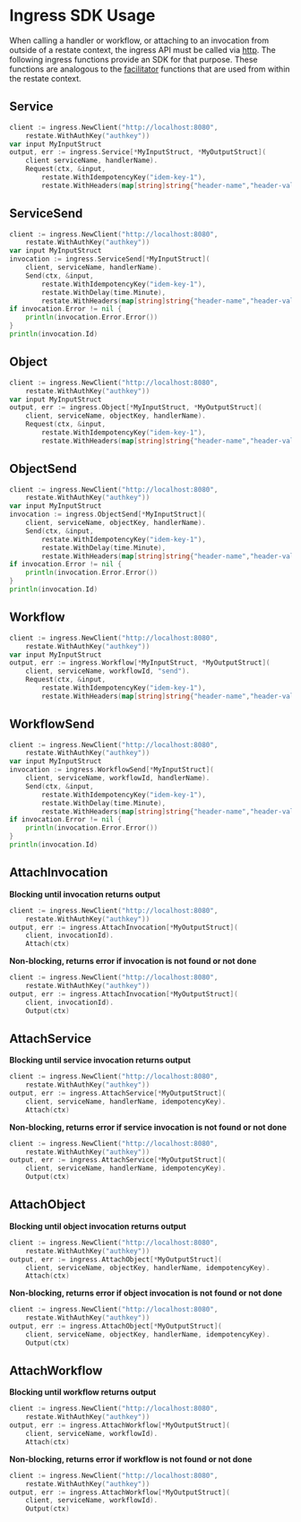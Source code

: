 Ingress SDK Usage
=================

When calling a handler or workflow, or attaching to an invocation from outside of a restate context, 
the ingress API must be called via [http](https://docs.restate.dev/invoke/http). The following ingress 
functions provide an SDK for that purpose. These functions are analogous to the 
[facilitator](https://github.com/restatedev/sdk-go/blob/main/facilitators.go) functions 
that are used from within the restate context.

## Service

```go
client := ingress.NewClient("http://localhost:8080",
	restate.WithAuthKey("authkey"))
var input MyInputStruct
output, err := ingress.Service[*MyInputStruct, *MyOutputStruct](
	client serviceName, handlerName).
	Request(ctx, &input, 
		restate.WithIdempotencyKey("idem-key-1"),
		restate.WithHeaders(map[string]string{"header-name","header-value"}))
```

## ServiceSend

```go
client := ingress.NewClient("http://localhost:8080",
	restate.WithAuthKey("authkey"))
var input MyInputStruct
invocation := ingress.ServiceSend[*MyInputStruct](
	client, serviceName, handlerName).
	Send(ctx, &input, 
		restate.WithIdempotencyKey("idem-key-1"),
		restate.WithDelay(time.Minute),
		restate.WithHeaders(map[string]string{"header-name","header-value"}))
if invocation.Error != nil {
	println(invocation.Error.Error())
}
println(invocation.Id)
```

## Object

```go
client := ingress.NewClient("http://localhost:8080",
	restate.WithAuthKey("authkey"))
var input MyInputStruct
output, err := ingress.Object[*MyInputStruct, *MyOutputStruct](
	client, serviceName, objectKey, handlerName).
	Request(ctx, &input, 
		restate.WithIdempotencyKey("idem-key-1"),
		restate.WithHeaders(map[string]string{"header-name","header-value"}))
```

## ObjectSend

```go
client := ingress.NewClient("http://localhost:8080",
	restate.WithAuthKey("authkey"))
var input MyInputStruct
invocation := ingress.ObjectSend[*MyInputStruct](
	client, serviceName, objectKey, handlerName).
	Send(ctx, &input, 
		restate.WithIdempotencyKey("idem-key-1"),
		restate.WithDelay(time.Minute),
		restate.WithHeaders(map[string]string{"header-name","header-value"}))
if invocation.Error != nil {
	println(invocation.Error.Error())
}
println(invocation.Id)
```

## Workflow

```go
client := ingress.NewClient("http://localhost:8080",
	restate.WithAuthKey("authkey"))
var input MyInputStruct
output, err := ingress.Workflow[*MyInputStruct, *MyOutputStruct](
	client, serviceName, workflowId, "send").
	Request(ctx, &input, 
		restate.WithIdempotencyKey("idem-key-1"),
		restate.WithHeaders(map[string]string{"header-name","header-value"}))
```

## WorkflowSend

```go
client := ingress.NewClient("http://localhost:8080",
	restate.WithAuthKey("authkey"))
var input MyInputStruct
invocation := ingress.WorkflowSend[*MyInputStruct](
	client, serviceName, workflowId, handlerName).
	Send(ctx, &input, 
		restate.WithIdempotencyKey("idem-key-1"),
		restate.WithDelay(time.Minute),
		restate.WithHeaders(map[string]string{"header-name","header-value"}))
if invocation.Error != nil {
	println(invocation.Error.Error())
}
println(invocation.Id)
```

## AttachInvocation

**Blocking until invocation returns output**
```go
client := ingress.NewClient("http://localhost:8080",
	restate.WithAuthKey("authkey"))
output, err := ingress.AttachInvocation[*MyOutputStruct](
	client, invocationId).
	Attach(ctx)
```

**Non-blocking, returns error if invocation is not found or not done**
```go
client := ingress.NewClient("http://localhost:8080", 
	restate.WithAuthKey("authkey"))
output, err := ingress.AttachInvocation[*MyOutputStruct](
	client, invocationId).
	Output(ctx)
```

## AttachService

**Blocking until service invocation returns output**
```go
client := ingress.NewClient("http://localhost:8080", 
	restate.WithAuthKey("authkey"))
output, err := ingress.AttachService[*MyOutputStruct](
	client, serviceName, handlerName, idempotencyKey).
	Attach(ctx)
```

**Non-blocking, returns error if service invocation is not found or not done**
```go
client := ingress.NewClient("http://localhost:8080", 
	restate.WithAuthKey("authkey"))
output, err := ingress.AttachService[*MyOutputStruct](
	client, serviceName, handlerName, idempotencyKey).
	Output(ctx)
```

## AttachObject

**Blocking until object invocation returns output**
```go
client := ingress.NewClient("http://localhost:8080", 
	restate.WithAuthKey("authkey"))
output, err := ingress.AttachObject[*MyOutputStruct](
	client, serviceName, objectKey, handlerName, idempotencyKey).
	Attach(ctx)
```

**Non-blocking, returns error if object invocation is not found or not done**
```go
client := ingress.NewClient("http://localhost:8080", 
	restate.WithAuthKey("authkey"))
output, err := ingress.AttachObject[*MyOutputStruct](
	client, serviceName, objectKey, handlerName, idempotencyKey).
	Output(ctx)
```

## AttachWorkflow

**Blocking until workflow returns output**
```go
client := ingress.NewClient("http://localhost:8080", 
	restate.WithAuthKey("authkey"))
output, err := ingress.AttachWorkflow[*MyOutputStruct](
	client, serviceName, workflowId).
	Attach(ctx)
```

**Non-blocking, returns error if workflow is not found or not done**
```go
client := ingress.NewClient("http://localhost:8080", 
	restate.WithAuthKey("authkey"))
output, err := ingress.AttachWorkflow[*MyOutputStruct](
	client, serviceName, workflowId).
	Output(ctx)
```
